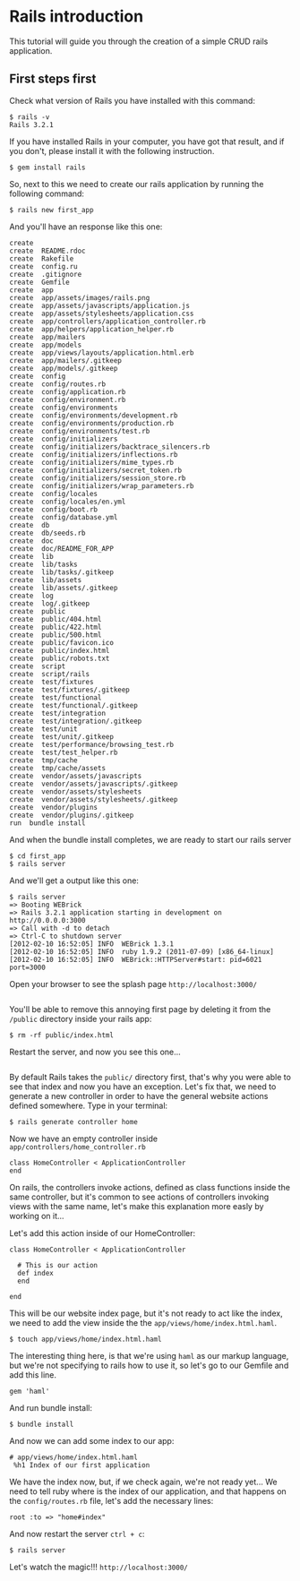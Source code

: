 # Rails introduction

This tutorial will guide you through the creation of a simple CRUD rails application.

## First steps first

Check what version of Rails you have installed with this command:

    $ rails -v
    Rails 3.2.1

If you have installed Rails in your computer, you have got that result, and if you don't, please install it with the following instruction.

    $ gem install rails

So, next to this we need to create our rails application by running the following command:

    $ rails new first_app

And you'll have an response like this one:

    create  
    create  README.rdoc
    create  Rakefile
    create  config.ru
    create  .gitignore
    create  Gemfile
    create  app
    create  app/assets/images/rails.png
    create  app/assets/javascripts/application.js
    create  app/assets/stylesheets/application.css
    create  app/controllers/application_controller.rb
    create  app/helpers/application_helper.rb
    create  app/mailers
    create  app/models
    create  app/views/layouts/application.html.erb
    create  app/mailers/.gitkeep
    create  app/models/.gitkeep
    create  config
    create  config/routes.rb
    create  config/application.rb
    create  config/environment.rb
    create  config/environments
    create  config/environments/development.rb
    create  config/environments/production.rb
    create  config/environments/test.rb
    create  config/initializers
    create  config/initializers/backtrace_silencers.rb
    create  config/initializers/inflections.rb
    create  config/initializers/mime_types.rb
    create  config/initializers/secret_token.rb
    create  config/initializers/session_store.rb
    create  config/initializers/wrap_parameters.rb
    create  config/locales
    create  config/locales/en.yml
    create  config/boot.rb
    create  config/database.yml
    create  db
    create  db/seeds.rb
    create  doc
    create  doc/README_FOR_APP
    create  lib
    create  lib/tasks
    create  lib/tasks/.gitkeep
    create  lib/assets
    create  lib/assets/.gitkeep
    create  log
    create  log/.gitkeep
    create  public
    create  public/404.html
    create  public/422.html
    create  public/500.html
    create  public/favicon.ico
    create  public/index.html
    create  public/robots.txt
    create  script
    create  script/rails
    create  test/fixtures
    create  test/fixtures/.gitkeep
    create  test/functional
    create  test/functional/.gitkeep
    create  test/integration
    create  test/integration/.gitkeep
    create  test/unit
    create  test/unit/.gitkeep
    create  test/performance/browsing_test.rb
    create  test/test_helper.rb
    create  tmp/cache
    create  tmp/cache/assets
    create  vendor/assets/javascripts
    create  vendor/assets/javascripts/.gitkeep
    create  vendor/assets/stylesheets
    create  vendor/assets/stylesheets/.gitkeep
    create  vendor/plugins
    create  vendor/plugins/.gitkeep
    run  bundle install

And when the bundle install completes, we are ready to start our rails server 

    $ cd first_app
    $ rails server
    
And we'll get a output like this one:

    $ rails server
    => Booting WEBrick
    => Rails 3.2.1 application starting in development on http://0.0.0.0:3000
    => Call with -d to detach
    => Ctrl-C to shutdown server
    [2012-02-10 16:52:05] INFO  WEBrick 1.3.1
    [2012-02-10 16:52:05] INFO  ruby 1.9.2 (2011-07-09) [x86_64-linux]
    [2012-02-10 16:52:05] INFO  WEBrick::HTTPServer#start: pid=6021 port=3000
    
Open your browser to see the splash page `http://localhost:3000/` 

![]()

You'll be able to remove this annoying first page by deleting it from the `/public` directory inside your rails app:

    $ rm -rf public/index.html

Restart the server, and now you see this one...

![]()

By default Rails takes the `public/` directory first, that's why you were able to see that index and now you have an exception. Let's fix that, we need to generate a new controller in order to have the general website actions defined somewhere. Type in your terminal:

    $ rails generate controller home

Now we have an empty controller inside `app/controllers/home_controller.rb`

    class HomeController < ApplicationController
    end

On rails, the controllers invoke actions, defined as class functions inside the same controller, but it's common to see actions of controllers invoking views with the same name, let's make this explanation more easly by working on it... 

Let's add this action inside of our HomeController:

    class HomeController < ApplicationController

      # This is our action
      def index
      end

    end

This will be our website index page, but it's not ready to act like the index, we need to add the view inside the the `app/views/home/index.html.haml`.

    $ touch app/views/home/index.html.haml

The interesting thing here, is that we're using `haml` as our markup language, but we're not specifying to rails how to use it, so let's go to our Gemfile and add this line.

    gem 'haml'

And run bundle install:

    $ bundle install

And now we can add some index to our app:

    # app/views/home/index.html.haml
     %h1 Index of our first application

We have the index now, but, if we check again, we're not ready yet... We need to tell ruby where is the index of our application, and that happens on the `config/routes.rb` file, let's add the necessary lines:

    root :to => "home#index"

And now restart the server `ctrl + c`:

    $ rails server

Let's watch the magic!!! `http://localhost:3000/`

